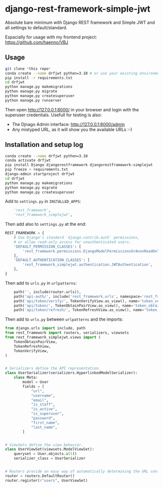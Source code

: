 # django-rest-framework-simple-jwt
Absolute bare minimum with Django REST framework and Simple JWT and all settings to default/standard.

Espacially for usage with my frontend project: <https://github.com/haenno/VBJ>

## Usage

```bash
git clone *this repo*
conda create --name drfjwt python=3.10 # or use your existing environment
pip install -r requirements.txt
cd drfjwt
python manage.py makemigrations
python manage.py migrate
python manage.py createsuperuser
python manage.py runserver
```

Then open <http://127.0.0.1:8000/> in your browser and login with the superuser credentials. Usefull for testing is also:

- The Djnago Admin interface: <http://127.0.0.1:8000/admin>
- Any mistyped URL, as it will show you the available URLs :-)

## Installation and setup log

```bash
conda create --name drfjwt python=3.10
conda activate drfjwt
pip install Django djangorestframework djangorestframework-simplejwt
pip freeze > requirements.txt
django-admin startproject drfjwt
cd drfjwt
python manage.py makemigrations
python manage.py migrate
python manage.py createsuperuser
```


Add to ``settings.py`` in ``INSTALLED_APPS``: 

```python
    'rest_framework',
    'rest_framework_simplejwt',
```

Then add also to ``settings.py`` at the end:

```python
REST_FRAMEWORK = {
    # Use Django's standard `django.contrib.auth` permissions,
    # or allow read-only access for unauthenticated users.
    'DEFAULT_PERMISSION_CLASSES': [
        'rest_framework.permissions.DjangoModelPermissionsOrAnonReadOnly'
    ],    
    'DEFAULT_AUTHENTICATION_CLASSES': [
        'rest_framework_simplejwt.authentication.JWTAuthentication',
    ],
}
```

Then add to ``urls.py`` in ``urlpatterns``:

```python
    path('', include(router.urls)),
    path('api-auth/', include('rest_framework.urls', namespace='rest_framework'))
    path('api/token/verify/', TokenVerifyView.as_view(), name='token_verify'),
    path('api/token/', TokenObtainPairView.as_view(), name='token_obtain_pair'),
    path('api/token/refresh/', TokenRefreshView.as_view(), name='token_refresh'),
```

Then add to ``urls.py`` between ``urlpatterns`` and the imports:

```python
from django.urls import include, path
from rest_framework import routers, serializers, viewsets
from rest_framework_simplejwt.views import (
    TokenObtainPairView,
    TokenRefreshView,
    TokenVerifyView,
)


# Serializers define the API representation.
class UserSerializer(serializers.HyperlinkedModelSerializer):
    class Meta:
        model = User
        fields = [
            "url",
            "username",
            "email",
            "is_staff",
            "is_active",
            "is_superuser",
            "password",
            "first_name",
            "last_name",
        ]


# ViewSets define the view behavior.
class UserViewSet(viewsets.ModelViewSet):
    queryset = User.objects.all()
    serializer_class = UserSerializer


# Routers provide an easy way of automatically determining the URL conf.
router = routers.DefaultRouter()
router.register(r"users", UserViewSet)
```
